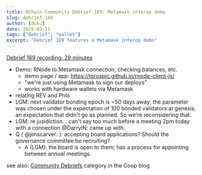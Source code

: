 ```yaml
---
title: RChain Community Debrief 169: Metamask interop demo
slug: debrief-169
author: [dckc]
date: 2020-03-11
tags: ["debrief", "wallet"]
excerpt: "Debrief 169 features a Metamask interop demo"
---
```


[Debrief 169 recording: 29 minutes](https://www.youtube.com/watch?v=tZCp7vJ_V28)

 - Demo: RNode to Metamask connection; checking balances, etc.
   - demo page / app: https://tgrospic.github.io/rnode-client-js/
   - "we're just using Metamask to sign our deploys"
   - works with hardware wallets via Metamask
 - relating REV and Phlo
 - LGM: next validator bonding epoch is ~50 days away; the parameter was chosen under the expectation of 100 bonded validators at genesis, an expectation that didn't go as planned. So we're reconsidering that.
 - LGM: re jusidiction... can't say too much before a meeting 2pm today with a connection @DarrylN: came up with.
 - Q ( @jimscarver: ): accepting board applications? Should the governance committee be recruiting?
   - A (LGM): the board is open to them; has a process for appointing between annual meetings.

see also: [Community Debriefs](https://blog.rchain.coop/blog/category/community/debriefs/) category in the Coop blog
